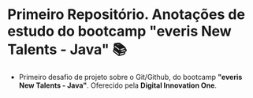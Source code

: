 # Primeiro Repositório. Anotações de estudo do bootcamp "everis New Talents - Java" :books:
 - Primeiro desafio de projeto sobre o Git/Github, do bootcamp  **"everis New Talents - Java"**. Oferecido pela **Digital Innovation One**.
